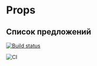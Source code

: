 # Props

## Список предложений

[![Build status](https://ci.appveyor.com/api/projects/status/r0f6sdlfo5ydq67m?svg=true)](https://ci.appveyor.com/project/antonpnv/props-listing)

![CI](https://github.com/antonpnv/Props--listing/actions/workflows/web.yml/badge.svg)

